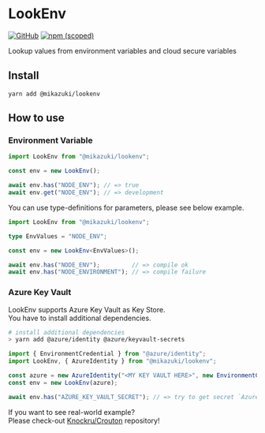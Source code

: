 # LookEnv

[![GitHub](https://img.shields.io/github/license/mika-f/lookenv?style=flat-square)](./LICENSE)
[![npm (scoped)](https://img.shields.io/npm/v/@mikazuki/lookenv?style=flat-square)](https://www.npmjs.com/package/@mikazuki/lookenv)

Lookup values from environment variables and cloud secure variables

## Install

```
yarn add @mikazuki/lookenv
```

## How to use

### Environment Variable

```typescript
import LookEnv from "@mikazuki/lookenv";

const env = new LookEnv();

await env.has("NODE_ENV"); // => true
await env.get("NODE_ENV"); // => development
```

You can use type-definitions for parameters, please see below example.

```typescript
import LookEnv from "@mikazuki/lookenv";

type EnvValues = "NODE_ENV";

const env = new LookEnv<EnvValues>();

await env.has("NODE_ENV");         // => compile ok
await env.has("NODE_ENVIRONMENT"); // => compile failure
```

### Azure Key Vault

LookEnv supports Azure Key Vault as Key Store.  
You have to install additional dependencies.

```bash
# install additional dependencies
> yarn add @azure/identity @azure/keyvault-secrets
```

```typescript
import { EnvironmentCredential } from "@azure/identity";
import LookEnv, { AzureIdentity } from "@mikazuki/lookenv";

const azure = new AzureIdentity("<MY KEY VAULT HERE>", new EnvironmentCredential());
const env = new LookEnv(azure);

await env.has("AZURE_KEY_VAULT_SECRET"); // => try to get secret `AzureKeyVaultSecret` from Azure
```

If you want to see real-world example?  
Please check-out [Knockru/Crouton](https://github.com/Knockru/Crouton) repository!